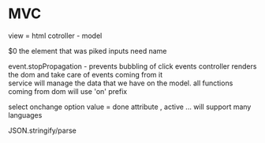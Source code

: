 # MVC 

view = html 
cotroller - 
model 

$0 the element that was piked
inputs need name 

event.stopPropagation - prevents bubbling of click events
controller renders the dom and take care of events coming from it  
service will manage the data that we have on the model. 
all functions coming from dom will use 'on' prefix

select onchange
option value = done attribute , active ... will support many languages 

JSON.stringify/parse 



